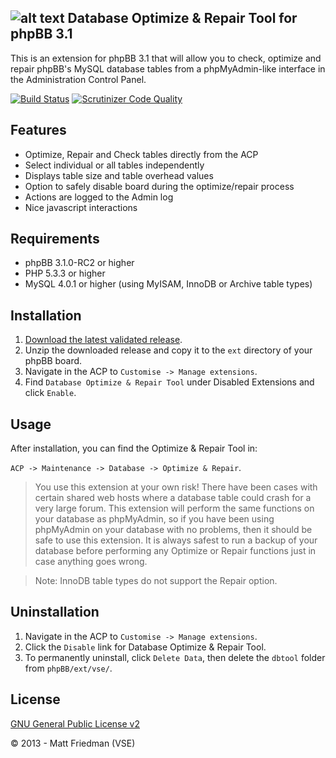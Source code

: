 ## ![alt text](http://mattfriedman.me/forum/images/database_check_1.png "DB Tool") Database Optimize & Repair Tool for phpBB 3.1

This is an extension for phpBB 3.1 that will allow you to check, optimize and repair phpBB's MySQL database tables from a phpMyAdmin-like interface in the Administration Control Panel.

[![Build Status](https://travis-ci.org/VSEphpbb/dbtool.png)](https://travis-ci.org/VSEphpbb/dbtool)
[![Scrutinizer Code Quality](https://scrutinizer-ci.com/g/VSEphpbb/dbtool/badges/quality-score.png?b=master)](https://scrutinizer-ci.com/g/VSEphpbb/dbtool/?branch=master)

## Features
* Optimize, Repair and Check tables directly from the ACP
* Select individual or all tables independently
* Displays table size and table overhead values
* Option to safely disable board during the optimize/repair process
* Actions are logged to the Admin log
* Nice javascript interactions

## Requirements
* phpBB 3.1.0-RC2 or higher
* PHP 5.3.3 or higher
* MySQL 4.0.1 or higher (using MyISAM, InnoDB or Archive table types)

## Installation
1. [Download the latest validated release](https://www.phpbb.com/customise/db/extension/database_optimize_and_repair_tool/).
2. Unzip the downloaded release and copy it to the `ext` directory of your phpBB board.
3. Navigate in the ACP to `Customise -> Manage extensions`.
4. Find `Database Optimize & Repair Tool` under Disabled Extensions and click `Enable`.

## Usage
After installation, you can find the Optimize & Repair Tool in:

`ACP -> Maintenance -> Database -> Optimize & Repair`.

> You use this extension at your own risk! There have been cases with certain shared web hosts where a database table could crash for a very large forum. This extension will perform the same functions on your database as phpMyAdmin, so if you have been using phpMyAdmin on your database with no problems, then it should be safe to use this extension. It is always safest to run a backup of your database before performing any Optimize or Repair functions just in case anything goes wrong.

> Note: InnoDB table types do not support the Repair option.

## Uninstallation
1. Navigate in the ACP to `Customise -> Manage extensions`.
2. Click the `Disable` link for Database Optimize & Repair Tool.
3. To permanently uninstall, click `Delete Data`, then delete the `dbtool` folder from `phpBB/ext/vse/`.

## License
[GNU General Public License v2](http://opensource.org/licenses/GPL-2.0)

© 2013 - Matt Friedman (VSE)
